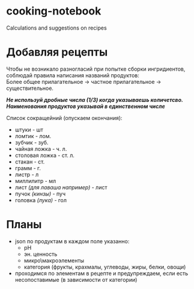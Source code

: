 # cooking-notebook
Calculations and suggestions on recipes

# Добавляя рецепты
Чтобы не возникало разногласий при попытке сборки ингридиентов, соблюдай правила написания названий продуктов:  
Более общее прилагательное &rarr; частное прилагательное &rarr; существительное.  

**_Не используй дробные числа (1/3) когда указываешь количетсво._**  
**_Наименования продуктов указывай в единственном числе_**  

Список сокращейний (опускаем окончания):  

+ штуки - шт  
+ ломтик - лом.  
+ зубчик - зуб.  
+ чайная ложка - ч. л.  
+ столовая ложка - ст. л.  
+ стакан - ст.  
+ грамм - г.  
+ листр - л  
+ миллилитр - мл  
+ лист _(для лаваша например)_ - лист  
+ пучок _(кинзы)_ - пуч  
+ головка _(лука)_ - гол  

# Планы

+ json по продуктам в каждом поле указанно:  
    - pH  
    - эн. ценность  
    - микро\макроэлементы  
    - категория (фрукты, крахмалы, углеводы, жиры, белки, овощи)  
+ проходимся по элементам в рецепте и предупреждаем, если есть
  несопоставимые (в зависимости от категории)  
